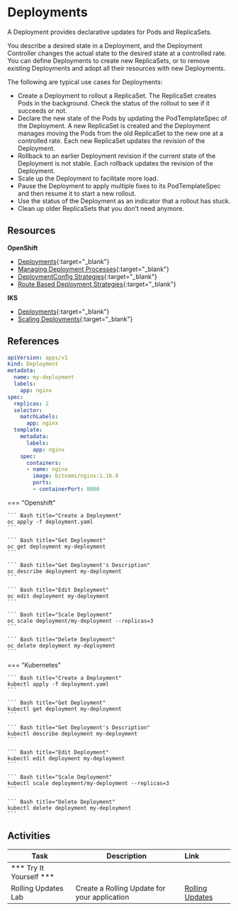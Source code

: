 # Deployments

A Deployment provides declarative updates for Pods and ReplicaSets.

You describe a desired state in a Deployment, and the Deployment Controller changes the actual state to the desired state at a controlled rate. You can define Deployments to create new ReplicaSets, or to remove existing Deployments and adopt all their resources with new Deployments.

The following are typical use cases for Deployments:
- Create a Deployment to rollout a ReplicaSet. The ReplicaSet creates Pods in the background. Check the status of the rollout to see if it succeeds or not.
- Declare the new state of the Pods by updating the PodTemplateSpec of the Deployment. A new ReplicaSet is created and the Deployment manages moving the Pods from the old ReplicaSet to the new one at a controlled rate. Each new ReplicaSet updates the revision of the Deployment.
- Rollback to an earlier Deployment revision if the current state of the Deployment is not stable. Each rollback updates the revision of the Deployment.
- Scale up the Deployment to facilitate more load.
- Pause the Deployment to apply multiple fixes to its PodTemplateSpec and then resume it to start a new rollout.
- Use the status of the Deployment as an indicator that a rollout has stuck.
- Clean up older ReplicaSets that you don’t need anymore.


## Resources

**OpenShift**

- [Deployments](https://docs.openshift.com/container-platform/4.13/applications/deployments/what-deployments-are.html){:target="_blank"}
- [Managing Deployment Processes](https://docs.openshift.com/container-platform/4.13/applications/deployments/managing-deployment-processes.html){:target="_blank"}
- [DeploymentConfig Strategies](https://docs.openshift.com/container-platform/4.13/applications/deployments/deployment-strategies.html){:target="_blank"}
- [Route Based Deployment Strategies](https://docs.openshift.com/container-platform/4.13/applications/deployments/route-based-deployment-strategies.html){:target="_blank"}

**IKS**

- [Deployments](https://kubernetes.io/docs/concepts/workloads/controllers/deployment/){:target="_blank"}
- [Scaling Deployments](https://kubernetes.io/docs/concepts/workloads/controllers/deployment/#scaling-a-deployment){:target="_blank"}

## References

```yaml
apiVersion: apps/v1
kind: Deployment
metadata:
  name: my-deployment
  labels:
    app: nginx
spec:
  replicas: 2
  selector:
    matchLabels:
      app: nginx
  template:
    metadata:
      labels:
        app: nginx
    spec:
      containers:
      - name: nginx
        image: bitnami/nginx:1.16.0
        ports:
        - containerPort: 8080
```

=== "Openshift"

    ``` Bash title="Create a Deployment"
    oc apply -f deployment.yaml
    ```

    ``` Bash title="Get Deployment"
    oc get deployment my-deployment
    ```

    ``` Bash title="Get Deployment's Description"
    oc describe deployment my-deployment
    ```

    ``` Bash title="Edit Deployment"
    oc edit deployment my-deployment
    ```

    ``` Bash title="Scale Deployment"
    oc scale deployment/my-deployment --replicas=3
    ```

    ``` Bash title="Delete Deployment"
    oc delete deployment my-deployment
    ```

=== "Kubernetes"

    ``` Bash title="Create a Deployment"
    kubectl apply -f deployment.yaml
    ```

    ``` Bash title="Get Deployment"
    kubectl get deployment my-deployment
    ```

    ``` Bash title="Get Deployment's Description"
    kubectl describe deployment my-deployment
    ```

    ``` Bash title="Edit Deployment"
    kubectl edit deployment my-deployment
    ```

    ``` Bash title="Scale Deployment"
    kubectl scale deployment/my-deployment --replicas=3
    ```

    ``` Bash title="Delete Deployment"
    kubectl delete deployment my-deployment
    ```

## Activities

| Task                            | Description         | Link        |
| --------------------------------| ------------------  |:----------- |
| *** Try It Yourself ***                         |         |         | 
| Rolling Updates Lab | Create a Rolling Update for your application | [Rolling Updates](../../labs/kubernetes/lab6/index.md) |